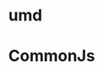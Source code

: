 <!--
 * @Description: 
 * @Author: xlm
 * @Date: 2023-02-22 13:45:38
 * @LastEditTime: 2023-02-22 13:52:37
 * @LastEditors: xlm
-->

# umd



# CommonJs